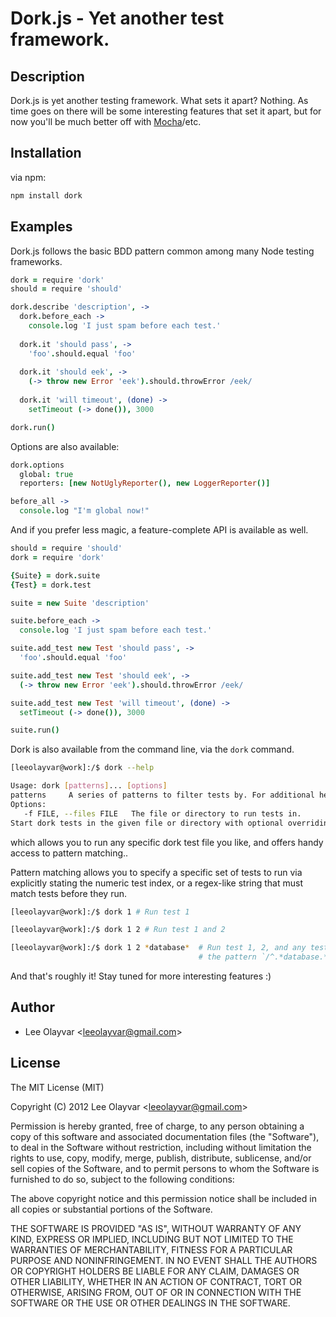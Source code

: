 
# Dork.js - Yet another test framework.

## Description

Dork.js is yet another testing framework. What sets it apart? Nothing. As time
goes on there will be some interesting features that set it apart, but for now
you'll be much better off with
[Mocha](http://visionmedia.github.com/mocha/)/etc.

## Installation

via npm:

```bash
npm install dork
```

## Examples

Dork.js follows the basic BDD pattern common among many Node testing
frameworks.

```CoffeeScript
dork = require 'dork'
should = require 'should'

dork.describe 'description', ->
  dork.before_each ->
    console.log 'I just spam before each test.'
  
  dork.it 'should pass', ->
    'foo'.should.equal 'foo'
  
  dork.it 'should eek', ->
    (-> throw new Error 'eek').should.throwError /eek/
  
  dork.it 'will timeout', (done) ->
    setTimeout (-> done()), 3000

dork.run()
```

Options are also available:

```CoffeeScript
dork.options
  global: true
  reporters: [new NotUglyReporter(), new LoggerReporter()]

before_all ->
  console.log "I'm global now!"
```

And if you prefer less magic, a feature-complete API is available as well.

```CoffeeScript
should = require 'should'
dork = require 'dork'

{Suite} = dork.suite
{Test} = dork.test

suite = new Suite 'description'

suite.before_each ->
  console.log 'I just spam before each test.'

suite.add_test new Test 'should pass', ->
  'foo'.should.equal 'foo'

suite.add_test new Test 'should eek', ->
  (-> throw new Error 'eek').should.throwError /eek/

suite.add_test new Test 'will timeout', (done) ->
  setTimeout (-> done()), 3000

suite.run()
```

Dork is also available from the command line, via the `dork` command.

```bash
[leeolayvar@work]:/$ dork --help

Usage: dork [patterns]... [options]
patterns     A series of patterns to filter tests by. For additional help, see README.md#patterns
Options:
   -f FILE, --files FILE   The file or directory to run tests in.
Start dork tests in the given file or directory with optional overriding options.
```

which allows you to run any specific dork test file you like, and offers handy
access to pattern matching..

Pattern matching allows you to specify a specific set of tests to run via
explicitly stating the numeric test index, or a regex-like string that
must match tests before they run.

```bash
[leeolayvar@work]:/$ dork 1 # Run test 1

[leeolayvar@work]:/$ dork 1 2 # Run test 1 and 2

[leeolayvar@work]:/$ dork 1 2 *database*  # Run test 1, 2, and any tests matching
                                          # the pattern `/^.*database.*$/`
```

And that's roughly it! Stay tuned for more interesting features :)

## Author

  - Lee Olayvar &lt;leeolayvar@gmail.com&gt;

## License

The MIT License (MIT)

Copyright (C) 2012 Lee Olayvar &lt;leeolayvar@gmail.com&gt;

Permission is hereby granted, free of charge, to any person obtaining a copy of this software and associated documentation files (the "Software"), to deal in the Software without restriction, including without limitation the rights to use, copy, modify, merge, publish, distribute, sublicense, and/or sell copies of the Software, and to permit persons to whom the Software is furnished to do so, subject to the following conditions:

The above copyright notice and this permission notice shall be included in all copies or substantial portions of the Software.

THE SOFTWARE IS PROVIDED "AS IS", WITHOUT WARRANTY OF ANY KIND, EXPRESS OR IMPLIED, INCLUDING BUT NOT LIMITED TO THE WARRANTIES OF MERCHANTABILITY, FITNESS FOR A PARTICULAR PURPOSE AND NONINFRINGEMENT. IN NO EVENT SHALL THE AUTHORS OR COPYRIGHT HOLDERS BE LIABLE FOR ANY CLAIM, DAMAGES OR OTHER LIABILITY, WHETHER IN AN ACTION OF CONTRACT, TORT OR OTHERWISE, ARISING FROM, OUT OF OR IN CONNECTION WITH THE SOFTWARE OR THE USE OR OTHER DEALINGS IN THE SOFTWARE.